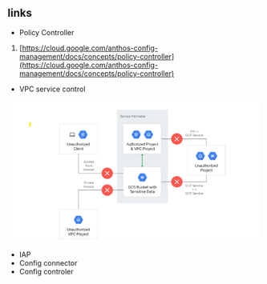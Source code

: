 ## links 

- Policy Controller
1. [https://cloud.google.com/anthos-config-management/docs/concepts/policy-controller](https://cloud.google.com/anthos-config-management/docs/concepts/policy-controller)

- VPC service control

![image description](img/service_perimeter.png)

- IAP
- Config connector
- Config controler
